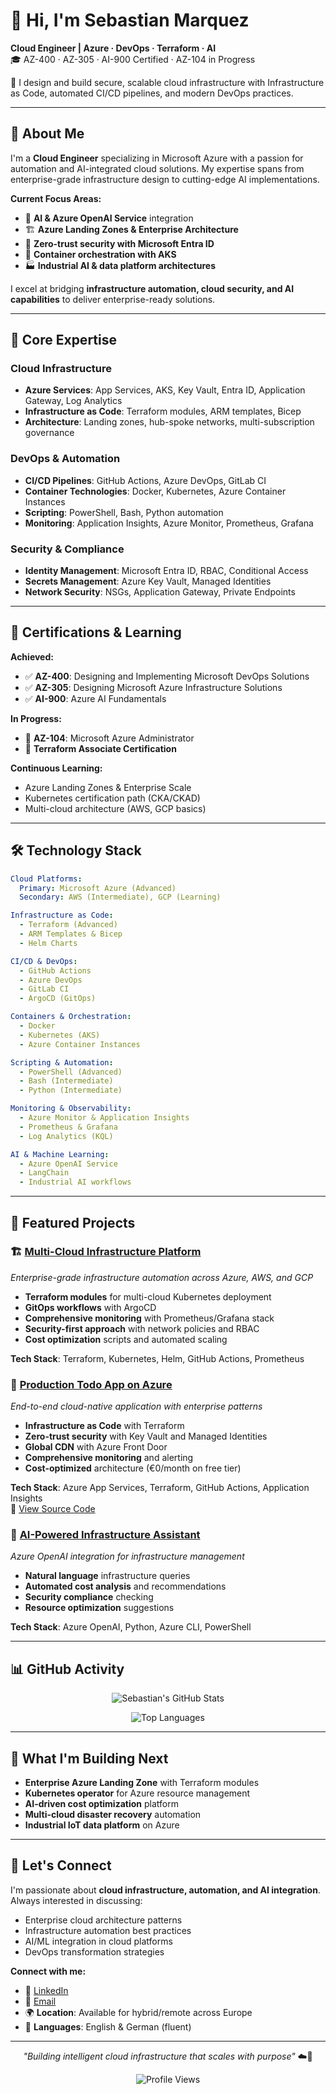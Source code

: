 # 👋 Hi, I'm Sebastian Marquez
**Cloud Engineer | Azure · DevOps · Terraform · AI**  
🎓 AZ-400 · AZ-305 · AI-900 Certified · AZ-104 in Progress

🔧 I design and build secure, scalable cloud infrastructure with Infrastructure as Code, automated CI/CD pipelines, and modern DevOps practices.

---

## 🚀 About Me

I'm a **Cloud Engineer** specializing in Microsoft Azure with a passion for automation and AI-integrated cloud solutions. My expertise spans from enterprise-grade infrastructure design to cutting-edge AI implementations.

**Current Focus Areas:**
- 🤖 **AI & Azure OpenAI Service** integration
- 🏗️ **Azure Landing Zones & Enterprise Architecture**
- 🔐 **Zero-trust security with Microsoft Entra ID**
- 🐳 **Container orchestration with AKS**
- 🏭 **Industrial AI & data platform architectures**

I excel at bridging **infrastructure automation, cloud security, and AI capabilities** to deliver enterprise-ready solutions.

---

## 🎯 Core Expertise

### **Cloud Infrastructure**
- **Azure Services**: App Services, AKS, Key Vault, Entra ID, Application Gateway, Log Analytics
- **Infrastructure as Code**: Terraform modules, ARM templates, Bicep
- **Architecture**: Landing zones, hub-spoke networks, multi-subscription governance

### **DevOps & Automation**
- **CI/CD Pipelines**: GitHub Actions, Azure DevOps, GitLab CI
- **Container Technologies**: Docker, Kubernetes, Azure Container Instances
- **Scripting**: PowerShell, Bash, Python automation
- **Monitoring**: Application Insights, Azure Monitor, Prometheus, Grafana

### **Security & Compliance**
- **Identity Management**: Microsoft Entra ID, RBAC, Conditional Access
- **Secrets Management**: Azure Key Vault, Managed Identities
- **Network Security**: NSGs, Application Gateway, Private Endpoints

---

## 📜 Certifications & Learning

**Achieved:**
- ✅ **AZ-400**: Designing and Implementing Microsoft DevOps Solutions  
- ✅ **AZ-305**: Designing Microsoft Azure Infrastructure Solutions  
- ✅ **AI-900**: Azure AI Fundamentals  

**In Progress:**
- 🔄 **AZ-104**: Microsoft Azure Administrator
- 🔄 **Terraform Associate Certification**

**Continuous Learning:**
- Azure Landing Zones & Enterprise Scale
- Kubernetes certification path (CKA/CKAD)
- Multi-cloud architecture (AWS, GCP basics)

---

## 🛠️ Technology Stack

```yaml
Cloud Platforms:
  Primary: Microsoft Azure (Advanced)
  Secondary: AWS (Intermediate), GCP (Learning)

Infrastructure as Code:
  - Terraform (Advanced)
  - ARM Templates & Bicep
  - Helm Charts

CI/CD & DevOps:
  - GitHub Actions
  - Azure DevOps
  - GitLab CI
  - ArgoCD (GitOps)

Containers & Orchestration:
  - Docker
  - Kubernetes (AKS)
  - Azure Container Instances

Scripting & Automation:
  - PowerShell (Advanced)
  - Bash (Intermediate)
  - Python (Intermediate)

Monitoring & Observability:
  - Azure Monitor & Application Insights
  - Prometheus & Grafana
  - Log Analytics (KQL)

AI & Machine Learning:
  - Azure OpenAI Service
  - LangChain
  - Industrial AI workflows
```

---

## 📁 Featured Projects

### 🏗️ [Multi-Cloud Infrastructure Platform](https://github.com/Setimarz108/cloudops-portfolio)
*Enterprise-grade infrastructure automation across Azure, AWS, and GCP*
- **Terraform modules** for multi-cloud Kubernetes deployment
- **GitOps workflows** with ArgoCD
- **Comprehensive monitoring** with Prometheus/Grafana stack
- **Security-first approach** with network policies and RBAC
- **Cost optimization** scripts and automated scaling

**Tech Stack**: Terraform, Kubernetes, Helm, GitHub Actions, Prometheus

### 🧩 [Production Todo App on Azure](https://todoapp-demo-spnypd75.azurewebsites.net)
*End-to-end cloud-native application with enterprise patterns*
- **Infrastructure as Code** with Terraform
- **Zero-trust security** with Key Vault and Managed Identities
- **Global CDN** with Azure Front Door
- **Comprehensive monitoring** and alerting
- **Cost-optimized** architecture (€0/month on free tier)

**Tech Stack**: Azure App Services, Terraform, GitHub Actions, Application Insights  
🔗 [View Source Code](https://github.com/Setimarz108/Todo-App)

### 🤖 [AI-Powered Infrastructure Assistant](https://github.com/Setimarz108/ai-infra-assistant)
*Azure OpenAI integration for infrastructure management*
- **Natural language** infrastructure queries
- **Automated cost analysis** and recommendations
- **Security compliance** checking
- **Resource optimization** suggestions

**Tech Stack**: Azure OpenAI, Python, Azure CLI, PowerShell

---

## 📊 GitHub Activity

<div align="center">

![Sebastian's GitHub Stats](https://github-readme-stats.vercel.app/api?username=Setimarz108&show_icons=true&theme=gruvbox&hide_border=true)

![Top Languages](https://github-readme-stats.vercel.app/api/top-langs/?username=Setimarz108&layout=compact&theme=gruvbox&hide_border=true)

</div>

---

## 🎯 What I'm Building Next

- **Enterprise Azure Landing Zone** with Terraform modules
- **Kubernetes operator** for Azure resource management  
- **AI-driven cost optimization** platform
- **Multi-cloud disaster recovery** automation
- **Industrial IoT data platform** on Azure

---

## 🤝 Let's Connect

I'm passionate about **cloud infrastructure, automation, and AI integration**. Always interested in discussing:
- Enterprise cloud architecture patterns
- Infrastructure automation best practices  
- AI/ML integration in cloud platforms
- DevOps transformation strategies

**Connect with me:**
- 💼 [LinkedIn](https://www.linkedin.com/in/sebastian-marquez/)
- 📧 [Email](mailto:your-email@example.com)
- 🌍 **Location**: Available for hybrid/remote across Europe
- 💬 **Languages**: English & German (fluent)

---

<div align="center">

*"Building intelligent cloud infrastructure that scales with purpose"* ☁️🤖

![Profile Views](https://komarev.com/ghpvc/?username=Setimarz108&color=blue&style=flat-square)

</div>
